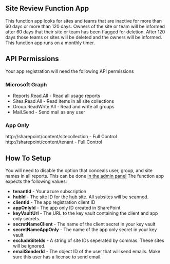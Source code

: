 ##  Site Review Function App
This function app looks for sites and teams that are inactive for more than 60 days or more than 120 days. Owners of the site or team will be informed after 60 days that their site or team has been flagged for deletion. After 120 days those teams or sites will be deleted and the owners will be informed. This function app runs on a monthly timer.
##  API Permissions
Your app registration will need the following API permissions
### Microsoft Graph
- Reports.Read.All - Read all usage reports
- Sites.Read.All - Read items in all site collections
- Group.ReadWrite.All - Read and write all groups
- Mail.Send - Send mail as any user
### App Only
http://sharepoint/content/sitecollection - Full Control
http://sharepoint/content/tenant - Full Control
## How To Setup
You will need to disable the option that conceals user, group, and site names in all reports. This can be done [in the admin panel](https://admin.microsoft.com/AdminPortal/Home#/Settings/Services/:/Settings/L1/Reports)
The function app expects the following values:
- **tenantId** - Your azure subscription
- **hubId** - The site ID for the hub site. All subsites will be scanned.
- **clientId** - The app registration client ID
- **appOnlyId** - The app only ID created in SharePoint
- **keyVaultUrl** - The URL to the key vault containing the client and app only secrets.
- **secretNameClient** - The name of the client secret in your key vault
- **secretNameAppOnly** - The name of the app only secret in your key vault
- **excludeSiteIds** - A string of site IDs seperated by commas. These sites will be ignored.
- **emailSenderId** - The object ID of the user that will send emails. Make sure this user has a license to send email.